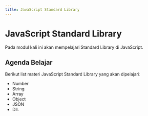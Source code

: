 ```yaml
---
title: JavaScript Standard Library
---
```


# JavaScript Standard Library

Pada modul kali ini akan mempelajari Standard Library di JavaScript. 

## Agenda Belajar

Berikut list materi JavaScript Standard Library yang akan dipelajari:

- Number
- String
- Array
- Object
- JSON
- Dll.